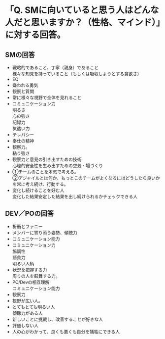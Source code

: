 # 「Q. SMに向いていると思う人はどんな人だと思いますか？（性格、マインド）」に対する回答。

## SMの回答
* 戦略的であること、丁寧（親身）であること
<br>様々な知見を持っていること（もしくは吸収しようとする貪欲さ）
* EQ
* 嫌われる勇気
* 観察と質問
* 常に様々な視野で全体を見れること
* コミュニケーション力
<br>明るさ
<br>心の強さ
<br>記録力
<br>気遣い力
* テレパシー
* 奉仕の精神
* 観察力。
<br>粘り強さ
* 観察力と意見の引き出すための技術
<br>心理的安全性を生み出すための空気・場づくり
* ①チームのことを本気で考える。
<br>②アジャイルとは何か、もっとこのチームがよくなるにはどうしたら良いかを常に考え続け、行動する。
* 変化し続けることを好む人
<br>変化した結果安定した結果を出し続けられるかチェックできる人

## DEV／POの回答
* 折衝とファニー
* メンバーに寄り添う姿勢、傾聴力
* コミュニケーション能力
* コミュニケーション力
<br>協調性
<br>語彙力
<br>明るい人柄
* 状況を把握する力
<br>周りの人を鼓舞する力。
* PO/Devの相互理解
<br>コミュニケーション能力
* 観察力
* 視野が広い人。
* とてもとても明るい人
<br>傾聴力がある人
* 新しいことに挑戦し、改善することが好きな人
* 評価しない人
* 人の心がわかって、良くも悪くも自分を犠牲にできる人